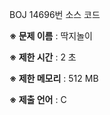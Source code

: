 BOJ 14696번 소스 코드

<b>※ 문제 이름</b> : 딱지놀이

<b>※ 제한 시간</b> : 2 초

<b>※ 제한 메모리</b> : 512 MB

<b>※ 제출 언어</b> : C

